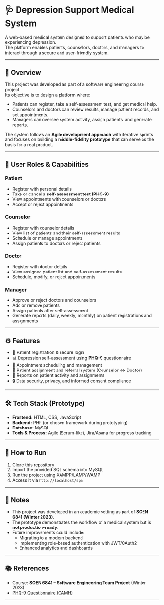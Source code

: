 # 🩺 Depression Support Medical System  

A web-based medical system designed to support patients who may be experiencing depression.  
The platform enables patients, counselors, doctors, and managers to interact through a secure and user-friendly system.  

---

## 📌 Overview  
This project was developed as part of a software engineering course project.  
Its objective is to design a platform where:  
- Patients can register, take a self-assessment test, and get medical help.  
- Counselors and doctors can review results, manage patient records, and set appointments.  
- Managers can oversee system activity, assign patients, and generate reports.  

The system follows an **Agile development approach** with iterative sprints and focuses on building a **middle-fidelity prototype** that can serve as the basis for a real product.  

---

## 👥 User Roles & Capabilities  

### **Patient**  
- Register with personal details  
- Take or cancel a **self-assessment test (PHQ-9)**  
- View appointments with counselors or doctors  
- Accept or reject appointments  

### **Counselor**  
- Register with counselor details  
- View list of patients and their self-assessment results  
- Schedule or manage appointments  
- Assign patients to doctors or reject patients  

### **Doctor**  
- Register with doctor details  
- View assigned patient list and self-assessment results  
- Schedule, modify, or reject appointments  

### **Manager**  
- Approve or reject doctors and counselors  
- Add or remove patients  
- Assign patients after self-assessment  
- Generate reports (daily, weekly, monthly) on patient registrations and assignments  

---

## ⚙️ Features  
- 📝 Patient registration & secure login  
- 📊 Depression self-assessment using **PHQ-9** questionnaire  
- 📅 Appointment scheduling and management  
- 🔄 Patient assignment and referral system (Counselor ↔ Doctor)  
- 📑 Reports on patient activity and assignments  
- 🔒 Data security, privacy, and informed consent compliance  

---

## 🛠️ Tech Stack (Prototype)  
- **Frontend:** HTML, CSS, JavaScript  
- **Backend:** PHP (or chosen framework during prototyping)  
- **Database:** MySQL  
- **Tools & Process:** Agile (Scrum-like), Jira/Asana for progress tracking  

---

## 🚀 How to Run  
1. Clone this repository  
2. Import the provided SQL schema into MySQL  
3. Run the project using XAMPP/LAMP/WAMP  
4. Access it via `http://localhost/spm`  

---

## 📖 Notes  
- This project was developed in an academic setting as part of **SOEN 6841 (Winter 2023)**.  
- The prototype demonstrates the workflow of a medical system but is **not production-ready**.  
- Future improvements could include:  
  - Migrating to a modern backend  
  - Implementing role-based authentication with JWT/OAuth2  
  - Enhanced analytics and dashboards  

---

## 📚 References  
- Course: **SOEN 6841 – Software Engineering Team Project** (Winter 2023)
- [PHQ-9 Questionnaire (CAMH)](https://tools.camh.ca/phq9/#:~:text=Patient%20Health%20Questionnaire%20(PHQ-9)%20-%20CAMH)

---
